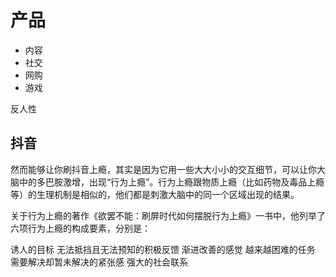 # 产品

* 内容
* 社交
* 网购
* 游戏

反人性


## 抖音


然而能够让你刷抖音上瘾，其实是因为它用一些大大小小的交互细节，可以让你大脑中的多巴胺激增，出现“行为上瘾”。行为上瘾跟物质上瘾（比如药物及毒品上瘾等）的生理机制是相似的，他们都是刺激大脑中的同一个区域出现的结果。




关于行为上瘾的著作《欲罢不能：刷屏时代如何摆脱行为上瘾》一书中，他列举了六项行为上瘾的构成要素，分别是：

诱人的目标
无法抵挡且无法预知的积极反馈
渐进改善的感觉
越来越困难的任务
需要解决却暂未解决的紧张感
强大的社会联系


